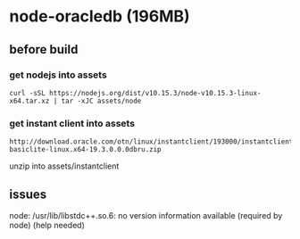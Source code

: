 # node-oracledb (196MB)

## before build

### get nodejs into assets
```
curl -sSL https://nodejs.org/dist/v10.15.3/node-v10.15.3-linux-x64.tar.xz | tar -xJC assets/node
```
### get instant client into assets

```
http://download.oracle.com/otn/linux/instantclient/193000/instantclient-basiclite-linux.x64-19.3.0.0.0dbru.zip
```
unzip into assets/instantclient

## issues

node: /usr/lib/libstdc++.so.6: no version information available (required by node) (help needed)
